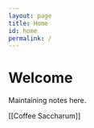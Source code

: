```yaml
---
layout: page
title: Home
id: home
permalink: /
---
```


# Welcome

Maintaining notes here. 

[[Coffee Saccharum]]
